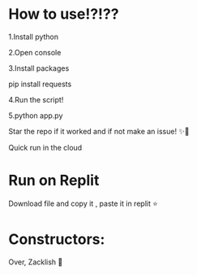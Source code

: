 # How to use!?!??
1.Install python

2.Open console

3.Install packages

pip install requests

4.Run the script!

5.python app.py


Star the repo if it worked and if not make an issue! ✨💖

Quick run in the cloud

# Run on Replit
Download file and copy it , paste it in replit ⭐

# Constructors:
Over, Zacklish 👀
